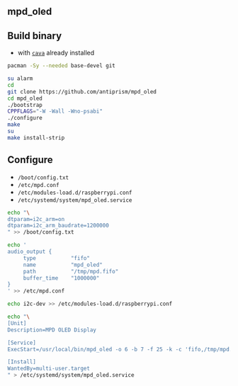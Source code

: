 mpd_oled
---

## Build binary
- with [`cava`](https://github.com/rern/rern.github.io/tree/master/Packages/cava) already installed
```sh
pacman -Sy --needed base-devel git

su alarm
cd
git clone https://github.com/antiprism/mpd_oled
cd mpd_oled
./bootstrap
CPPFLAGS="-W -Wall -Wno-psabi"
./configure
make
su
make install-strip
```
## Configure
- `/boot/config.txt`
- `/etc/mpd.conf`
- `/etc/modules-load.d/raspberrypi.conf`
- `/etc/systemd/system/mpd_oled.service`
```sh
echo "\
dtparam=i2c_arm=on
dtparam=i2c_arm_baudrate=1200000
" >> /boot/config.txt

echo '
audio_output {
     type           "fifo"
     name           "mpd_oled"
     path           "/tmp/mpd.fifo"
     buffer_time    "1000000"
}
' >> /etc/mpd.conf

echo i2c-dev >> /etc/modules-load.d/raspberrypi.conf

echo "\
[Unit]
Description=MPD OLED Display

[Service]
ExecStart=/usr/local/bin/mpd_oled -o 6 -b 7 -f 25 -k -c 'fifo,/tmp/mpd.fifo'

[Install]
WantedBy=multi-user.target
" > /etc/systemd/system/mpd_oled.service
```
